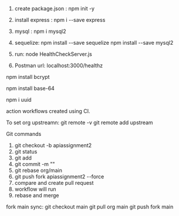 
1. create package.json :
npm init -y

2. install express :
 npm i --save express

3. mysql : 
npm i mysql2

4. sequelize:
npm install --save sequelize
npm install --save mysql2

5. run:
node HealthCheckServer.js

6. Postman url:
localhost:3000/healthz

npm install bcrypt

npm install base-64

npm i uuid

action workflows created using CI. 


To set org upstreamn:
git remote -v
git remote add upstream

Git commands
1. git checkout -b apiassignment2
2. git status
3. git add
4. git commit -m ""
5. git rebase org/main 
5. git push fork apiassignment2 --force
6. compare and create pull request
7. workflow will run
8. rebase and merge


fork main sync:
git checkout main
git pull org main
git push fork main
